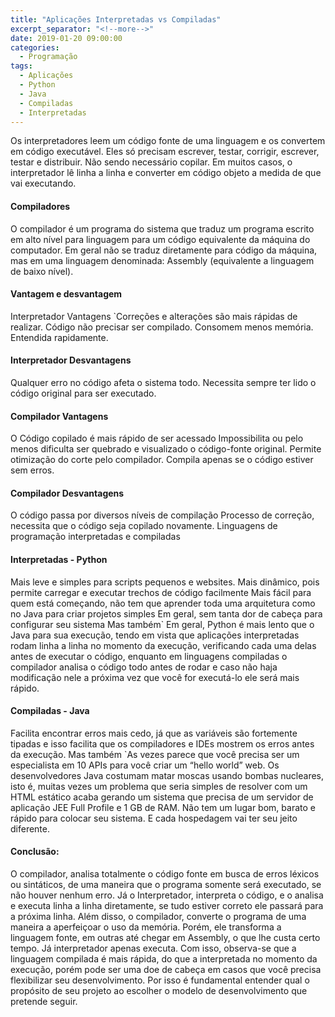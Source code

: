 ```yaml
---
title: "Aplicações Interpretadas vs Compiladas"
excerpt_separator: "<!--more-->"
date: 2019-01-20 09:00:00
categories:
  - Programação
tags:
  - Aplicações
  - Python
  - Java
  - Compiladas
  - Interpretadas
---
```



Os interpretadores leem um código fonte de uma linguagem e os convertem em código executável.
Eles só precisam escrever, testar, corrigir, escrever, testar e distribuir. Não sendo necessário copilar.
Em muitos casos, o interpretador lê linha a linha e converter em código objeto a medida de que vai executando.



#### Compiladores



O compilador é um programa do sistema que traduz um programa escrito em alto nível para linguagem para um código equivalente da máquina do computador. Em geral não se traduz diretamente para código da máquina, mas em uma linguagem denominada: Assembly (equivalente a linguagem de baixo nível).



#### Vantagem e desvantagem



Interpretador Vantagens
`Correções e alterações são mais rápidas de realizar.
Código não precisar ser compilado.
Consomem menos memória.
Entendida rapidamente.



#### Interpretador Desvantagens



Qualquer erro no código afeta o sistema todo.
Necessita sempre ter lido o código original para ser executado.



#### Compilador Vantagens



O Código copilado é mais rápido de ser acessado
Impossibilita ou pelo menos dificulta ser quebrado e visualizado o código-fonte original.
Permite otimização do corte pelo compilador.
Compila apenas se o código estiver sem erros.



#### Compilador Desvantagens



O código passa por diversos níveis de compilação
Processo de correção, necessita que o código seja copilado novamente.
Linguagens de programação interpretadas e compiladas



#### Interpretadas - Python



Mais leve e simples para scripts pequenos e websites.
Mais dinâmico, pois permite carregar e executar trechos de código facilmente
Mais fácil para quem está começando, não tem que aprender toda uma arquitetura como no Java para criar projetos simples
Em geral, sem tanta dor de cabeça para configurar seu sistema
Mas também`
Em geral, Python é mais lento que o Java para sua execução, tendo em vista que aplicações interpretadas rodam linha a linha no momento da execução, verificando cada uma delas antes de executar o código, enquanto em linguagens compiladas o compilador analisa o código todo antes de rodar e caso não haja modificação nele a próxima vez que você for executá-lo ele será mais rápido.



#### Compiladas - Java



Facilita encontrar erros mais cedo, já que as variáveis são fortemente tipadas e isso facilita que os compiladores e IDEs mostrem os erros antes da execução.
Mas também
`As vezes parece que você precisa ser um especialista em 10 APIs para você criar um “hello world” web.
Os desenvolvedores Java costumam matar moscas usando bombas nucleares, isto é, muitas vezes um problema que seria simples de resolver com um HTML estático acaba gerando um sistema que precisa de um servidor de aplicação JEE Full Profile e 1 GB de RAM.
Não tem um lugar bom, barato e rápido para colocar seu sistema. E cada hospedagem vai ter seu jeito diferente.



#### Conclusão:



O compilador, analisa totalmente o código fonte em busca de erros léxicos ou sintáticos, de uma maneira que o programa somente será executado, se não houver nenhum erro.
Já o Interpretador, interpreta o código, e o analisa e executa linha a linha diretamente, se tudo estiver correto ele passará para a próxima linha.
Além disso, o compilador, converte o programa de uma maneira a aperfeiçoar o uso da memória. Porém, ele transforma a linguagem fonte, em outras até chegar em Assembly, o que lhe custa certo tempo.
Já interpretador apenas executa.
Com isso, observa-se que a linguagem compilada é mais rápida, do que a interpretada no momento da execução, porém pode ser uma doe de cabeça em casos que você precisa flexibilizar seu desenvolvimento. Por isso é fundamental entender qual o propósito de seu projeto ao escolher o modelo de desenvolvimento que pretende seguir.